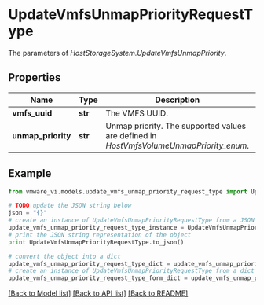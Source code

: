 # UpdateVmfsUnmapPriorityRequestType

The parameters of *HostStorageSystem.UpdateVmfsUnmapPriority*. 

## Properties
Name | Type | Description | Notes
------------ | ------------- | ------------- | -------------
**vmfs_uuid** | **str** | The VMFS UUID.  | 
**unmap_priority** | **str** | Unmap priority. The supported values are defined in *HostVmfsVolumeUnmapPriority_enum*.  | 

## Example

```python
from vmware_vi.models.update_vmfs_unmap_priority_request_type import UpdateVmfsUnmapPriorityRequestType

# TODO update the JSON string below
json = "{}"
# create an instance of UpdateVmfsUnmapPriorityRequestType from a JSON string
update_vmfs_unmap_priority_request_type_instance = UpdateVmfsUnmapPriorityRequestType.from_json(json)
# print the JSON string representation of the object
print UpdateVmfsUnmapPriorityRequestType.to_json()

# convert the object into a dict
update_vmfs_unmap_priority_request_type_dict = update_vmfs_unmap_priority_request_type_instance.to_dict()
# create an instance of UpdateVmfsUnmapPriorityRequestType from a dict
update_vmfs_unmap_priority_request_type_form_dict = update_vmfs_unmap_priority_request_type.from_dict(update_vmfs_unmap_priority_request_type_dict)
```
[[Back to Model list]](../README.md#documentation-for-models) [[Back to API list]](../README.md#documentation-for-api-endpoints) [[Back to README]](../README.md)


